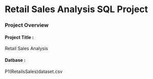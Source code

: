 <h1>Retail Sales Analysis SQL Project</h1>


<h3>Project Overview</h3>




<h4>Project Title : </h4> Retail Sales Analysis 
<h4>Datbase : </h4> P1(RetailsSales)dataset.csv



